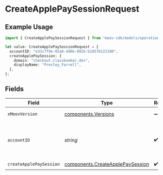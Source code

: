 # CreateApplePaySessionRequest

## Example Usage

```typescript
import { CreateApplePaySessionRequest } from "moov-sdk/models/operations";

let value: CreateApplePaySessionRequest = {
  accountID: "e33c7f9e-02a6-4d6b-991b-b185761213d0",
  createApplePaySession: {
    domain: "checkout.classbooker.dev",
    displayName: "Presley_Farrell",
  },
};
```

## Fields

| Field                                                                                | Type                                                                                 | Required                                                                             | Description                                                                          |
| ------------------------------------------------------------------------------------ | ------------------------------------------------------------------------------------ | ------------------------------------------------------------------------------------ | ------------------------------------------------------------------------------------ |
| `xMoovVersion`                                                                       | [components.Versions](../../models/components/versions.md)                           | :heavy_minus_sign:                                                                   | Specify an API version.                                                              |
| `accountID`                                                                          | *string*                                                                             | :heavy_check_mark:                                                                   | ID of the Moov account representing the merchant.                                    |
| `createApplePaySession`                                                              | [components.CreateApplePaySession](../../models/components/createapplepaysession.md) | :heavy_check_mark:                                                                   | N/A                                                                                  |